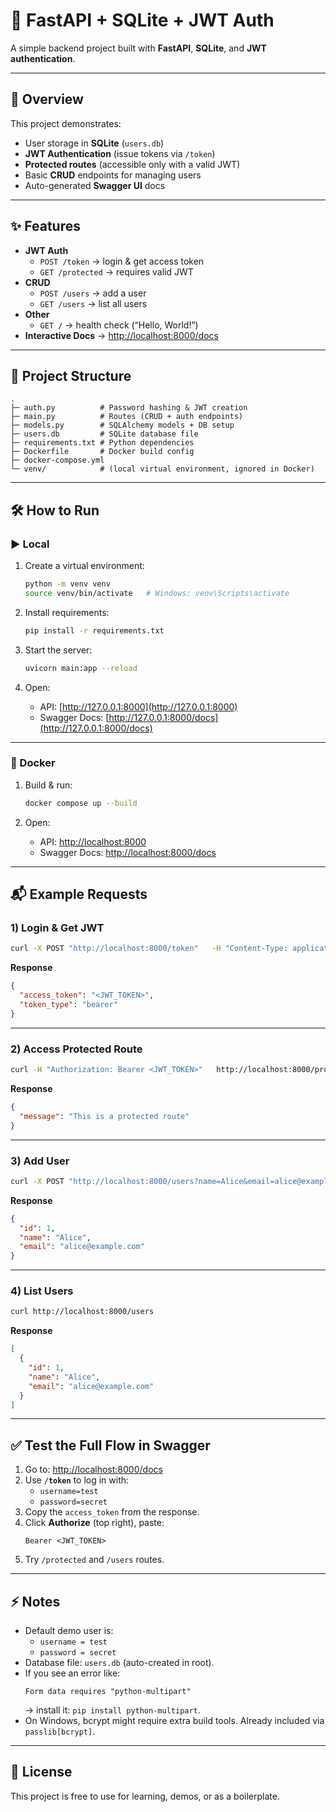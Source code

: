 # 🚀 FastAPI + SQLite + JWT Auth

A simple backend project built with **FastAPI**, **SQLite**, and **JWT authentication**.

---

## 📌 Overview
This project demonstrates:
- User storage in **SQLite** (`users.db`)
- **JWT Authentication** (issue tokens via `/token`)
- **Protected routes** (accessible only with a valid JWT)
- Basic **CRUD** endpoints for managing users
- Auto-generated **Swagger UI** docs

---

## ✨ Features
- **JWT Auth**
  - `POST /token` → login & get access token
  - `GET /protected` → requires valid JWT
- **CRUD**
  - `POST /users` → add a user
  - `GET /users` → list all users
- **Other**
  - `GET /` → health check (“Hello, World!”)
- **Interactive Docs** → [http://localhost:8000/docs](http://localhost:8000/docs)

---

## 📂 Project Structure
```
.
├─ auth.py          # Password hashing & JWT creation
├─ main.py          # Routes (CRUD + auth endpoints)
├─ models.py        # SQLAlchemy models + DB setup
├─ users.db         # SQLite database file
├─ requirements.txt # Python dependencies
├─ Dockerfile       # Docker build config
├─ docker-compose.yml
└─ venv/            # (local virtual environment, ignored in Docker)
```

---

## 🛠 How to Run

### ▶ Local
1. Create a virtual environment:
   ```bash
   python -m venv venv
   source venv/bin/activate   # Windows: venv\Scripts\activate
   ```

2. Install requirements:
   ```bash
   pip install -r requirements.txt
   ```

3. Start the server:
   ```bash
   uvicorn main:app --reload
   ```

4. Open:
   - API: [http://127.0.0.1:8000](http://127.0.0.1:8000)
   - Swagger Docs: [http://127.0.0.1:8000/docs](http://127.0.0.1:8000/docs)

---

### 🐳 Docker
1. Build & run:
   ```bash
   docker compose up --build
   ```

2. Open:
   - API: [http://localhost:8000](http://localhost:8000)
   - Swagger Docs: [http://localhost:8000/docs](http://localhost:8000/docs)

---

## 📬 Example Requests

### 1) Login & Get JWT
```bash
curl -X POST "http://localhost:8000/token"   -H "Content-Type: application/x-www-form-urlencoded"   -d "username=test&password=secret"
```

**Response**
```json
{
  "access_token": "<JWT_TOKEN>",
  "token_type": "bearer"
}
```

---

### 2) Access Protected Route
```bash
curl -H "Authorization: Bearer <JWT_TOKEN>"   http://localhost:8000/protected
```

**Response**
```json
{
  "message": "This is a protected route"
}
```

---

### 3) Add User
```bash
curl -X POST "http://localhost:8000/users?name=Alice&email=alice@example.com"
```

**Response**
```json
{
  "id": 1,
  "name": "Alice",
  "email": "alice@example.com"
}
```

---

### 4) List Users
```bash
curl http://localhost:8000/users
```

**Response**
```json
[
  {
    "id": 1,
    "name": "Alice",
    "email": "alice@example.com"
  }
]
```

---

## ✅ Test the Full Flow in Swagger
1. Go to: [http://localhost:8000/docs](http://localhost:8000/docs)  
2. Use **`/token`** to log in with:
   - `username=test`
   - `password=secret`
3. Copy the `access_token` from the response.  
4. Click **Authorize** (top right), paste:  
   ```
   Bearer <JWT_TOKEN>
   ```
5. Try `/protected` and `/users` routes.

---

## ⚡ Notes
- Default demo user is:
  - `username = test`
  - `password = secret`
- Database file: `users.db` (auto-created in root).
- If you see an error like:
  ```
  Form data requires "python-multipart"
  ```
  → install it: `pip install python-multipart`.
- On Windows, bcrypt might require extra build tools. Already included via `passlib[bcrypt]`.

---

## 📜 License
This project is free to use for learning, demos, or as a boilerplate.
